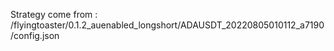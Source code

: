 Strategy come from : /flyingtoaster/0.1.2_auenabled_longshort/ADAUSDT_20220805010112_a7190/config.json